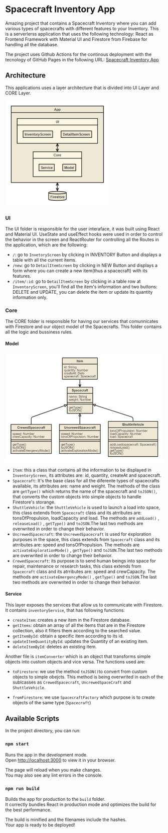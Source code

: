 # Spacecraft Inventory App

Amazing project that contains a Spacecraft Inventory where you can add various types of spacecrafts with different features to your Inventory. This is a serverlerss application that uses the following technology: React as Frontend Framework with Material UI and Firestore from Firebase for handling all the database.

The project uses Github Actions for the continous deployment with the tecnology of GitHub Pages in the following URL:
[Spacecraft Inventory App](https://sebastianabril.github.io/spacecraft-inventory-app/)

## Architecture

This applications uses a layer architecture that is divided into UI Layer and CORE Layer.

![Architecture of Spacecraft Diagram](./docs/img/architecture.png)

### UI

The UI folder is responsible for the user interaface, it was built using React and Material UI. UseState and useEffect hooks were used in order to control the behavior in the screen and ReactRouter for controlling all the Routes in the application, which are the following:

- `/`: go to `InvetoryScreen` by clicking in INVENTORY Button and displays a table with all the current items.
- `/new`: go to `DetailItemScreen` by clicking in NEW Button and displays a form where you can create a new item(thus a spacecraft) with its features.
- `/item/:id`: go to `DetailItemScreen` by clicking in a table row at `InventoryScreen`, you'll find all the item's information and two buttons: DELETE and UPDATE, you can delete the item or update its quantity information only.

### Core

The CORE folder is responsible for having our services that comunnicates with Firestore and our object model of the Spacecrafts. This folder contains all the logic and bussiness rules.

#### Model

![Inventory and Spacecraft Diagram](./docs/img/class-diagram.png)

- `Item`: this a class that contains all the information to be displayed in `InventoryScreen`, its attributes are: id, quantity, createAt and spacecraft.
- `Spacecraft`: It's the base class for all the diferente types of spacecrafts available, its attributes are: name and weight. The methods of the class are `getType()` which returns the name of the spacecraft and `toJSON()`, that converts the custom objects into simple objects to handle Firestore's storange.
- `ShuttleVehicle`: the `ShuttleVehicle` is used to launch a load into space, this class extends from `Spacecraft` class and its atrributes are: tonsOfPropulsion, loadCapacity and load. The methods are `addLoad()` , `releaseLoad()` , `getType()` and `toJSON`.The last two methods are overwrited in order to change their behavior.
- `UncrewedSpacecraft`: the `UncrewedSpacecraft` is used for exploration purposes in the space, this class extends from `Spacecraft` class and its atrributes are: speed and tonsOfPropulsion. The methods are `activateExplorationMode()` , `getType()` and `toJSON`.The last two methods are overwrited in order to change their behavior.
- `CrewedSpacecraft`: its purpose is to send human beings into space for repair, maintenance or research tasks, this class extends from `Spacecraft` class and its atrributes are: speed and crewCapacity. The methods are `activateEmergencyMode()` , `getType()` and `toJSON`.The last two methods are overwrited in order to change their behavior.

#### Service

This layer exposes the services that allow us to communicate with Firestore. It contains `inventoryService`, that has following functions:

- `createItem`: creates a new item in the Firestore database.
- `getItems`: obtain an array of all the items that are in the Firestore collection, also it filters them according to the searched value.
- `getItemById`: obtain a specific item according to its id.
- `updateItemQuantityById`: updates the Quantity of an existing item.
- `deleteItemById`: deletes an existing item.

Another file is `itemConverter` which is an object that transforms simple objects into custom objects and vice versa. The functions used are:

- `toFirestore`: we use the method `toJSON()`to convert from custom objects to simple obejcts. This method is being overwrited in each of the sublcasses as `CrewedSpacecraft`, `UncrewedSpaceCraft` and `ShuttleVehicle`.

- `fromFirestore`: we use `SpacecraftFactory` which purpose is to create objects of the same type (`Spacecraft`)

## Available Scripts

In the project directory, you can run:

### `npm start`

Runs the app in the development mode.\
Open [http://localhost:3000](http://localhost:3000) to view it in your browser.

The page will reload when you make changes.\
You may also see any lint errors in the console.

### `npm run build`

Builds the app for production to the `build` folder.\
It correctly bundles React in production mode and optimizes the build for the best performance.

The build is minified and the filenames include the hashes.\
Your app is ready to be deployed!
